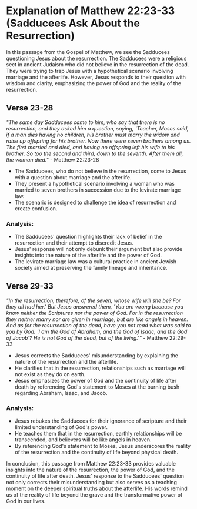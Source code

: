 # Explanation of Matthew 22:23-33 (Sadducees Ask About the Resurrection)

In this passage from the Gospel of Matthew, we see the Sadducees questioning Jesus about the resurrection. The Sadducees were a religious sect in ancient Judaism who did not believe in the resurrection of the dead. They were trying to trap Jesus with a hypothetical scenario involving marriage and the afterlife. However, Jesus responds to their question with wisdom and clarity, emphasizing the power of God and the reality of the resurrection.

## Verse 23-28

*"The same day Sadducees came to him, who say that there is no resurrection, and they asked him a question, saying, 'Teacher, Moses said, if a man dies having no children, his brother must marry the widow and raise up offspring for his brother. Now there were seven brothers among us. The first married and died, and having no offspring left his wife to his brother. So too the second and third, down to the seventh. After them all, the woman died."* - Matthew 22:23-28

- The Sadducees, who do not believe in the resurrection, come to Jesus with a question about marriage and the afterlife.
- They present a hypothetical scenario involving a woman who was married to seven brothers in succession due to the levirate marriage law.
- The scenario is designed to challenge the idea of resurrection and create confusion.

### Analysis:
- The Sadducees' question highlights their lack of belief in the resurrection and their attempt to discredit Jesus.
- Jesus' response will not only debunk their argument but also provide insights into the nature of the afterlife and the power of God.
- The levirate marriage law was a cultural practice in ancient Jewish society aimed at preserving the family lineage and inheritance.

## Verse 29-33

*"In the resurrection, therefore, of the seven, whose wife will she be? For they all had her.' But Jesus answered them, 'You are wrong because you know neither the Scriptures nor the power of God. For in the resurrection they neither marry nor are given in marriage, but are like angels in heaven. And as for the resurrection of the dead, have you not read what was said to you by God: 'I am the God of Abraham, and the God of Isaac, and the God of Jacob'? He is not God of the dead, but of the living.'"* - Matthew 22:29-33

- Jesus corrects the Sadducees' misunderstanding by explaining the nature of the resurrection and the afterlife.
- He clarifies that in the resurrection, relationships such as marriage will not exist as they do on earth.
- Jesus emphasizes the power of God and the continuity of life after death by referencing God's statement to Moses at the burning bush regarding Abraham, Isaac, and Jacob.

### Analysis:
- Jesus rebukes the Sadducees for their ignorance of scripture and their limited understanding of God's power.
- He teaches them that in the resurrection, earthly relationships will be transcended, and believers will be like angels in heaven.
- By referencing God's statement to Moses, Jesus underscores the reality of the resurrection and the continuity of life beyond physical death.

In conclusion, this passage from Matthew 22:23-33 provides valuable insights into the nature of the resurrection, the power of God, and the continuity of life after death. Jesus' response to the Sadducees' question not only corrects their misunderstanding but also serves as a teaching moment on the deeper spiritual truths about the afterlife. His words remind us of the reality of life beyond the grave and the transformative power of God in our lives.